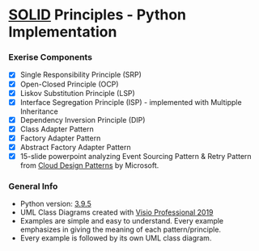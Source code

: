# [SOLID](https://en.wikipedia.org/wiki/SOLID) Principles - Python Implementation

### Exerise Components
- [X] Single Responsibility Principle (SRP)
- [X] Open-Closed Principle (OCP)
- [X] Liskov Substitution Principle (LSP)
- [x] Interface Segregation Principle (ISP) - implemented with Multipple Inheritance
- [X] Dependency Inversion Principle (DIP)
- [X] Class Adapter Pattern
- [X] Factory Adapter Pattern
- [X] Abstract Factory Adapter Pattern
- [X] 15-slide powerpoint analyzing Event Sourcing Pattern & Retry Pattern from [Cloud Design Patterns](https://www.microsoft.com/en-us/download/confirmation.aspx?id=42026) by Microsoft.

### General Info
* Python version: [3.9.5](https://www.python.org/downloads/release/python-395/)
* UML Class Diagrams created with [Visio Professional 2019](https://www.google.com/url?sa=t&rct=j&q=&esrc=s&source=web&cd=&cad=rja&uact=8&ved=2ahUKEwiwl4CM37rxAhXJ_CoKHeedCDUQFnoECAYQAw&url=https%3A%2F%2Fwww.microsoft.com%2Fel-gr%2Fmicrosoft-365%2Fp%2Fvisio-professional-2019%2Fcfq7ttc0k7cg&usg=AOvVaw1Kz_HkcNXgHFch3shUpng9)
* Examples are simple and easy to understand. Every example emphasizes in giving the meaning of each pattern/principle.
* Every example is followed by its own UML class diagram.
